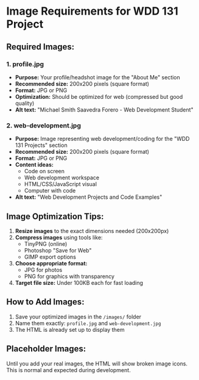 # Image Requirements for WDD 131 Project

## Required Images:

### 1. profile.jpg
- **Purpose:** Your profile/headshot image for the "About Me" section
- **Recommended size:** 200x200 pixels (square format)
- **Format:** JPG or PNG
- **Optimization:** Should be optimized for web (compressed but good quality)
- **Alt text:** "Michael Smith Saavedra Forero - Web Development Student"

### 2. web-development.jpg
- **Purpose:** Image representing web development/coding for the "WDD 131 Projects" section  
- **Recommended size:** 200x200 pixels (square format)
- **Format:** JPG or PNG
- **Content ideas:** 
  - Code on screen
  - Web development workspace
  - HTML/CSS/JavaScript visual
  - Computer with code
- **Alt text:** "Web Development Projects and Code Examples"

## Image Optimization Tips:
1. **Resize images** to the exact dimensions needed (200x200px)
2. **Compress images** using tools like:
   - TinyPNG (online)
   - Photoshop "Save for Web"
   - GIMP export options
3. **Choose appropriate format:**
   - JPG for photos
   - PNG for graphics with transparency
4. **Target file size:** Under 100KB each for fast loading

## How to Add Images:
1. Save your optimized images in the `/images/` folder
2. Name them exactly: `profile.jpg` and `web-development.jpg`
3. The HTML is already set up to display them

## Placeholder Images:
Until you add your real images, the HTML will show broken image icons. This is normal and expected during development.